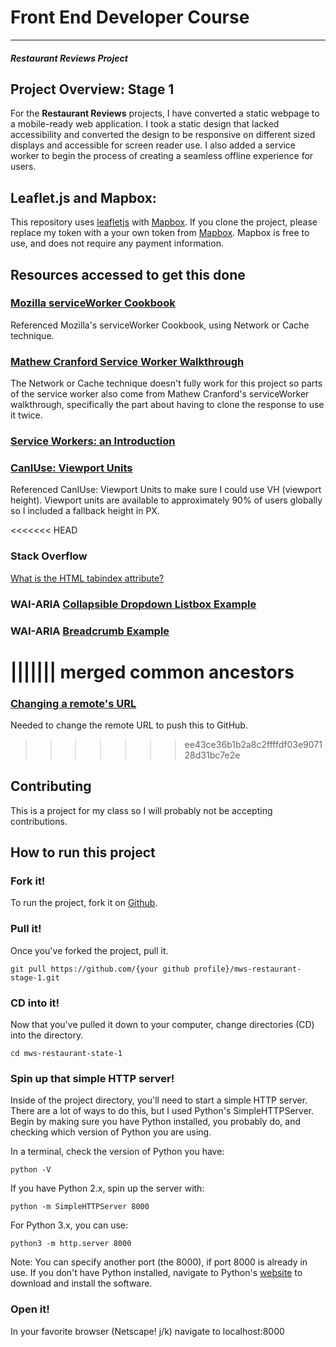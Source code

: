 # Front End Developer Course
---
#### _Restaurant Reviews Project_

## Project Overview: Stage 1

For the **Restaurant Reviews** projects, I have converted a static webpage to a mobile-ready web application. I took a static design that lacked accessibility and converted the design to be responsive on different sized displays and accessible for screen reader use. I also added a service worker to begin the process of creating a seamless offline experience for users.

## Leaflet.js and Mapbox:

This repository uses [leafletjs](https://leafletjs.com/) with [Mapbox](https://www.mapbox.com/). If you clone the project, please replace my token with a your own token from [Mapbox](https://www.mapbox.com/). Mapbox is free to use, and does not require any payment information.


## Resources accessed to get this done

### [Mozilla serviceWorker Cookbook](https://serviceworke.rs/strategy-network-or-cache_service-worker_doc.html)
Referenced Mozilla's serviceWorker Cookbook, using Network or Cache technique.

### [Mathew Cranford Service Worker Walkthrough](https://matthewcranford.com/restaurant-reviews-app-walkthrough-part-4-service-workers/)
The Network or Cache technique doesn't fully work for this project so parts of the service worker also come from Mathew Cranford's serviceWorker walkthrough, specifically the part about having to clone the response to use it twice.

### [Service Workers: an Introduction](https://developers.google.com/web/fundamentals/primers/service-workers/)

### [CanIUse: Viewport Units](https://caniuse.com/#feat=viewport-units)
Referenced CanIUse: Viewport Units to make sure I could use VH (viewport height). Viewport units are available to approximately 90% of users globally so I included a fallback height in PX.

<<<<<<< HEAD
### Stack Overflow
[What is the HTML tabindex attribute?](https://stackoverflow.com/questions/4112289/what-is-the-html-tabindex-attribute)

### WAI-ARIA [Collapsible Dropdown Listbox Example](https://www.w3.org/TR/wai-aria-practices/examples/listbox/listbox-collapsible.html)

### WAI-ARIA [Breadcrumb Example](https://www.w3.org/TR/wai-aria-practices/examples/breadcrumb/index.html)

||||||| merged common ancestors
=======
### [Changing a remote's URL](https://help.github.com/articles/changing-a-remote-s-url/)
Needed to change the remote URL to push this to GitHub.

>>>>>>> ee43ce36b1b2a8c2ffffdf03e907128d31bc7e2e
## Contributing
This is a project for my class so I will probably not be accepting contributions.

## How to run this project
### Fork it!
To run the project, fork it on [Github](https://github.com/anthonyCarton/mws-restaurant-stage-1).

### Pull it!
Once you've forked the project, pull it.
```
git pull https://github.com/{your github profile}/mws-restaurant-stage-1.git
```

### CD into it!
Now that you've pulled it down to your computer, change directories (CD) into the directory.
```
cd mws-restaurant-state-1
```

### Spin up that simple HTTP server!
Inside of the project directory, you'll need to start a simple HTTP server. There are a lot of ways to do this, but I used Python's SimpleHTTPServer. Begin by making sure you have Python installed, you probably do, and checking which version of Python you are using.

In a terminal, check the version of Python you have:
```
python -V
```

If you have Python 2.x, spin up the server with:
```
python -m SimpleHTTPServer 8000
```

For Python 3.x, you can use:
```
python3 -m http.server 8000
```

Note: You can specify another port (the 8000), if port 8000 is already in use.
If you don't have Python installed, navigate to Python's [website](https://www.python.org/) to download and install the software.

### Open it!
In your favorite browser (Netscape! j/k) navigate to localhost:8000
